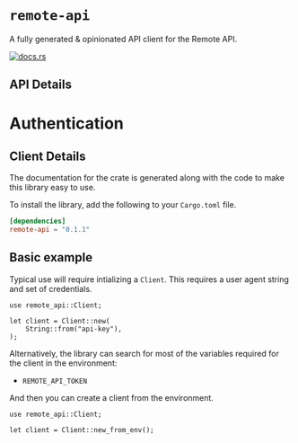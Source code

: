 # `remote-api`

A fully generated & opinionated API client for the Remote API.

[![docs.rs](https://docs.rs/remote-api/badge.svg)](https://docs.rs/remote-api)

## API Details

# Authentication

<!-- ReDoc-Inject: <security-definitions> -->






## Client Details



The documentation for the crate is generated
along with the code to make this library easy to use.


To install the library, add the following to your `Cargo.toml` file.

```toml
[dependencies]
remote-api = "0.1.1"
```

## Basic example

Typical use will require intializing a `Client`. This requires
a user agent string and set of credentials.

```rust,no_run
use remote_api::Client;

let client = Client::new(
    String::from("api-key"),
);
```

Alternatively, the library can search for most of the variables required for
the client in the environment:

- `REMOTE_API_TOKEN`

And then you can create a client from the environment.

```rust,no_run
use remote_api::Client;

let client = Client::new_from_env();
```
